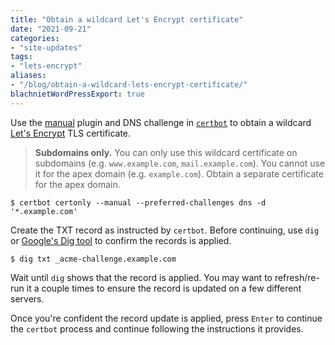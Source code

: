 ```yaml
---
title: "Obtain a wildcard Let's Encrypt certificate"
date: "2021-09-21"
categories:
- "site-updates"
tags:
- "lets-encrypt"
aliases:
- "/blog/obtain-a-wildcard-lets-encrypt-certificate/"
blachnietWordPressExport: true
---
```


Use the [manual](https://certbot.eff.org/docs/using.html?highlight=manual#manual) plugin and DNS challenge in [`certbot`](https://certbot.eff.org/docs/index.html) to obtain a wildcard [Let's Encrypt](https://letsencrypt.org/) TLS certificate.

> **Subdomains only.** You can only use this wildcard certificate on subdomains (e.g. `www.example.com`, `mail.example.com`). You cannot use it for the apex domain (e.g. `example.com`). Obtain a separate certificate for the apex domain.

```shell
$ certbot certonly --manual --preferred-challenges dns -d '*.example.com'
```

Create the TXT record as instructed by `certbot`. Before continuing, use `dig`  
or [Google's Dig tool](https://toolbox.googleapps.com/apps/dig/#TXT/) to confirm the records is applied.

```shell
$ dig txt _acme-challenge.example.com
```

Wait until `dig` shows that the record is applied. You may want to refresh/re-run it a couple times to ensure the record is updated on a few different servers.

Once you're confident the record update is applied, press `Enter` to continue the `certbot` process and continue following the instructions it provides.
